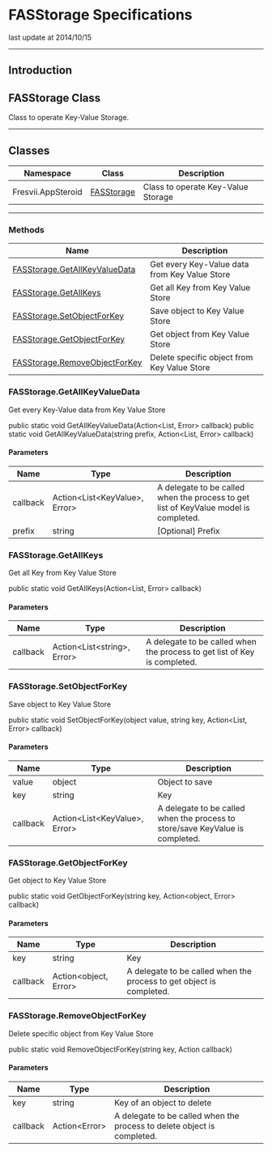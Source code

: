 # FASStorage Specifications

last update at 2014/10/15

----------

## Introduction

## <a name ="FASStorageClass">FASStorage Class</a>
Class to operate Key-Value Storage.

----------

## Classes

|Namespace|Class|Description|
|-------|------|-----|
|Fresvii.AppSteroid|[FASStorage](#FASStorageClass)|Class to operate Key-Value Storage |

----------

### Methods

|Name|Description|
|------|-----|
|[FASStorage.GetAllKeyValueData](#FASStorage.GetAllKeyValueData)| Get every Key-Value data from Key Value Store |
|[FASStorage.GetAllKeys](#FASStorage.GetAllKeys)| Get all Key from Key Value Store |
|[FASStorage.SetObjectForKey](#FASStorage.SetObjectForKey)| Save object to Key Value Store |
|[FASStorage.GetObjectForKey](#FASStorage.GetObjectForKey)| Get object from Key Value Store |
|[FASStorage.RemoveObjectForKey](#FASStorage.RemoveObjectForKey)|Delete specific object from Key Value Store |

### <a name ="FASStorage.GetAllKeyValueData">FASStorage.GetAllKeyValueData</a>

Get every Key-Value data from Key Value Store

  public static void GetAllKeyValueData(Action<List<KeyValue>, Error> callback)
  public static void GetAllKeyValueData(string prefix, Action<List<KeyValue>, Error> callback)

#### Parameters
|Name|Type|Description|
|------|------|-----|
|callback|Action\<List\<KeyValue>, Error>|A delegate to be called when the process to get list of KeyValue model is completed.|
|prefix|string|[Optional] Prefix|

### <a name ="FASStorage.GetAllKeys">FASStorage.GetAllKeys</a>

Get all Key from Key Value Store

  public static void GetAllKeys(Action<List<string>, Error> callback)

#### Parameters
|Name|Type|Description|
|------|------|-----|
|callback|Action\<List\<string>, Error>|A delegate to be called when the process to get list of Key is completed.|

### <a name ="FASStorage.SetObjectForKey">FASStorage.SetObjectForKey</a>

Save object to Key Value Store

  public static void SetObjectForKey(object value, string key, Action<List<KeyValue>, Error> callback)

#### Parameters
|Name|Type|Description|
|------|------|-----|
|value|object|Object to save|
|key|string|Key|
|callback|Action\<List\<KeyValue>, Error>|A delegate to be called when the process to store/save KeyValue is completed.|

### <a name ="FASStorage.GetObjectForKey">FASStorage.GetObjectForKey</a>

Get object to Key Value Store

  public static void GetObjectForKey(string key, Action<object, Error> callback)

#### Parameters
|Name|Type|Description|
|------|------|-----|
|key|string|Key|
|callback|Action\<object, Error>|A delegate to be called when the process to get object is completed.|

### <a name ="FASStorage.RemoveObjectForKey">FASStorage.RemoveObjectForKey</a>

Delete specific object from Key Value Store

  public static void RemoveObjectForKey(string key, Action<Error> callback)

#### Parameters
|Name|Type|Description|
|------|------|-----|
|key|string|Key of an object to delete|
|callback|Action\<Error>|A delegate to be called when the process to delete object is completed.|
